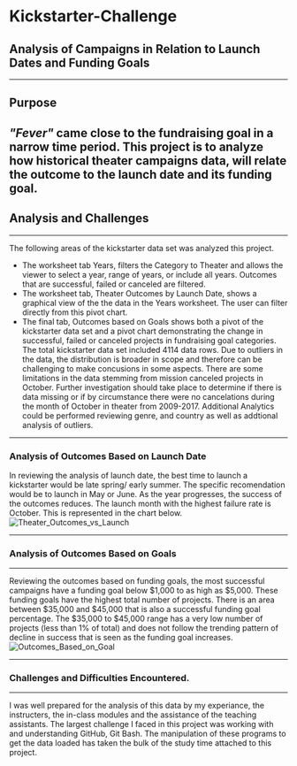# Kickstarter-Challenge
## Analysis of Campaigns in Relation to Launch Dates and Funding Goals
---
## Purpose
_"Fever"_ came close to the fundraising goal in a narrow time period. This project is to analyze how historical theater campaigns data, will relate the outcome to the launch date and its funding goal.
---
## Analysis and Challenges
---
The following areas of the kickstarter data set was analyzed this project.
* The worksheet tab Years, filters the Category to Theater and allows the viewer to select a year, range of years, or include all years. Outcomes that are successful, failed or canceled are filtered. 
* The worksheet tab, Theater Outcomes by Launch Date, shows a graphical view of the the data in the Years worksheet. The user can filter directly from this pivot chart. 
* The final tab, Outcomes based on Goals shows both a pivot of the kickstarter data set and a pivot chart demonstrating the change in successful, failed or canceled projects in fundraising goal categories. 
The total kickstarter data set included 4114 data rows. Due to outliers in the data, the distribution is broader in scope and therefore can be challenging to make concusions in some aspects. There are some limitations in the data stemming from mission canceled projects in October. Further investigation should take place to determine if there is data missing or if by circumstance there were no cancelations during the month of October in theater from 2009-2017. Additional Analytics could be performed reviewing genre, and country as well as addtional analysis of outliers. 
---
### Analysis of Outcomes Based on Launch Date
In reviewing the analysis of launch date, the best time to launch a kickstarter would be late spring/ early summer. 
The specific recomendation would be to launch in May or June. As the year progresses, the success of the outcomes reduces. 
The launch month with the highest failure rate is October. This is represented in the chart below.  
![Theater_Outcomes_vs_Launch](https://user-images.githubusercontent.com/90878901/134835039-ccd8dc39-d8c3-46de-abca-855167408057.png)

---
### Analysis of Outcomes Based on Goals
---
Reviewing the outcomes based on funding goals, the most successful campaigns have a funding goal below $1,000 to as high as $5,000. 
These funding goals have the highest total number of projects. There is an area between $35,000 and $45,000 that is also a successful funding goal percentage. 
The $35,000 to $45,000 range has a very low number of projects (less than 1% of total) and does not follow the trending pattern of decline 
in success that is seen as the funding goal increases. 
![Outcomes_Based_on_Goal](https://user-images.githubusercontent.com/90878901/134835055-bd46b9fa-6216-45e6-93a7-f870b8e8687c.png)

---
### Challenges and Difficulties Encountered.
---
I was well prepared for the analysis of this data by my experiance, the instructers, the in-class modules and the assistance of the teaching assistants. The largest challenge I faced in this project was working with and understanding GitHub, Git Bash. The manipulation of these programs to get the data loaded has taken the bulk of the study time attached to this project. 
